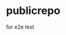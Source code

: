 # publicrepo
for e2e test











































































































































































































































































































































































































































































































































































































































































































































































































































































































































































































































































































































































































































































































































































































































































































































































































































































































































































































































































































































































































































































































































































































































































































































































